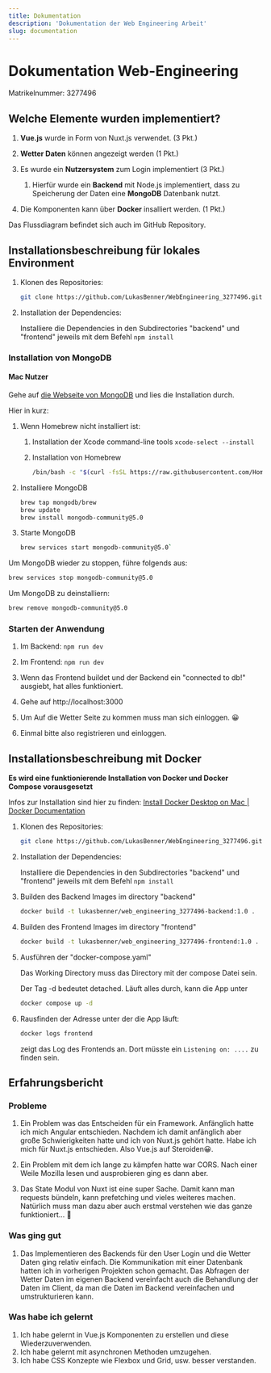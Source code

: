 ```yaml
---
title: Dokumentation
description: 'Dokumentation der Web Engineering Arbeit'
slug: documentation
---
```


# Dokumentation Web-Engineering

Matrikelnummer: 3277496

## Welche Elemente wurden implementiert?

1. **Vue.js** wurde in Form von Nuxt.js verwendet. (3 Pkt.)

2. **Wetter Daten** können angezeigt werden (1 Pkt.)

3. Es wurde ein **Nutzersystem** zum Login implementiert (3 Pkt.)
   
   1. Hierfür wurde ein **Backend** mit Node.js implementiert, dass zu Speicherung der Daten eine **MongoDB** Datenbank nutzt.

4. Die Komponenten kann über **Docker** insalliert werden. (1 Pkt.)

Das Flussdiagram befindet sich auch im GitHub Repository.

## Installationsbeschreibung für lokales Environment

1. Klonen des Repositories:
   
   ```bash
   git clone https://github.com/LukasBenner/WebEngineering_3277496.git
   ```

2. Installation der Dependencies:
   
   Installiere die Dependencies in den Subdirectories "backend" und "frontend" jeweils mit dem Befehl `npm install`

### Installation von MongoDB

#### Mac Nutzer

Gehe auf [die Webseite von MongoDB](https://www.mongodb.com/docs/manual/tutorial/install-mongodb-on-os-x/#install-mongodb-community-edition) und lies die Installation durch.

Hier in kurz:

1. Wenn Homebrew nicht installiert ist:
   
   1. Installation der Xcode command-line tools
      `xcode-select --install`
   
   2. Installation von Homebrew
      
      ```bash
      /bin/bash -c "$(curl -fsSL https://raw.githubusercontent.com/Homebrew/install/HEAD/install.sh)"
      ```

2. Installiere MongoDB
   
   ```bash
   brew tap mongodb/brew
   brew update
   brew install mongodb-community@5.0
   ```

3. Starte MongoDB
   
   ```bash
   brew services start mongodb-community@5.0`
   ```

Um MongoDB wieder zu stoppen, führe folgends aus:

```bash
brew services stop mongodb-community@5.0
```

Um MongoDB zu deinstalliern:

```bash
brew remove mongodb-community@5.0
```

### Starten der Anwendung

1. Im Backend: `npm run dev`

2. Im Frontend: `npm run dev`

3. Wenn das Frontend buildet und der Backend ein "connected to db!" ausgiebt, hat alles funktioniert.

4. Gehe auf http://localhost:3000

5. Um Auf die Wetter Seite zu kommen muss man sich einloggen. 😀

6. Einmal bitte also registrieren und einloggen.

## Installationsbeschreibung mit Docker

**Es wird eine funktionierende Installation von Docker und Docker Compose vorausgesetzt**

Infos zur Installation sind hier zu finden: [Install Docker Desktop on Mac | Docker Documentation](https://docs.docker.com/desktop/mac/install/)

1. Klonen des Repositories:
   
   ```bash
   git clone https://github.com/LukasBenner/WebEngineering_3277496.git
   ```

2. Installation der Dependencies:
   
   Installiere die Dependencies in den Subdirectories "backend" und "frontend" jeweils mit dem Befehl `npm install`

3. Builden des Backend Images im directory "backend"
   
   ```bash
   docker build -t lukasbenner/web_engineering_3277496-backend:1.0 .
   ```

4. Builden des Frontend Images im directory "frontend"
   
   ```bash
   docker build -t lukasbenner/web_engineering_3277496-frontend:1.0 .
   ```

5. Ausführen der "docker-compose.yaml"
   
   Das Working Directory muss das Directory mit der compose Datei sein.
   
   Der Tag -d bedeutet detached. Läuft alles durch, kann die App unter 
   
   ```bash
   docker compose up -d
   ```

6. Rausfinden der Adresse unter der die App läuft:
   
   ```bash
   docker logs frontend
   ```
   
   zeigt das Log des Frontends an. Dort müsste ein `Listening on: ....` zu finden sein.

## Erfahrungsbericht

### Probleme

1. Ein Problem was das Entscheiden für ein Framework. Anfänglich hatte ich mich Angular entschieden. Nachdem ich damit anfänglich aber große Schwierigkeiten hatte und ich von Nuxt.js gehört hatte. Habe ich mich für Nuxt.js entschieden. Also Vue.js auf Steroiden😀.

2. Ein Problem mit dem ich lange zu kämpfen hatte war CORS. Nach einer Weile Mozilla lesen und ausprobieren ging es dann aber.

3. Das State Modul von Nuxt ist eine super Sache. Damit kann man requests bündeln, kann prefetching und vieles weiteres machen. Natürlich muss man dazu aber auch erstmal verstehen wie das ganze funktioniert... 🥲

### Was ging gut

1. Das Implementieren des Backends für den User Login und die Wetter Daten ging relativ einfach. Die Kommunikation mit einer Datenbank hatten ich in vorherigen Projekten schon gemacht. Das Abfragen der Wetter Daten im eigenen Backend vereinfacht auch die Behandlung der Daten im Client, da man die Daten im Backend vereinfachen und umstrukturieren kann.

### Was habe ich gelernt

1. Ich habe gelernt in Vue.js Komponenten zu erstellen und diese Wiederzuverwenden.
2. Ich habe gelernt mit asynchronen Methoden umzugehen.
3. Ich habe CSS Konzepte wie Flexbox und Grid, usw. besser verstanden.
